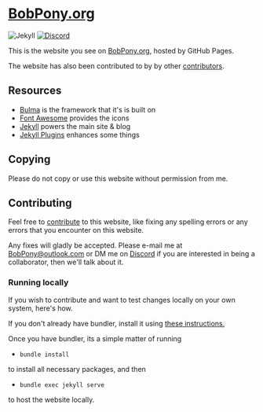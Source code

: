 # [BobPony.org][1] 

![Jekyll] [![Discord][Widget]][2]

This is the website you see on [BobPony.org][1], hosted by GitHub Pages. 

The website has also been contributed to by by other [contributors][3].

## Resources

- [Bulma][4] is the framework that it's is built on
- [Font Awesome][5] provides the icons
- [Jekyll][6] powers the main site & blog
- [Jekyll Plugins][7] enhances some things

## Copying

Please do not copy or use this website without permission from me.

## Contributing

Feel free to [contribute][8] to this website, like fixing any spelling errors or any errors that you encounter on this website. 

Any fixes will gladly be accepted. Please e-mail me at BobPony@outlook.com or DM me on [Discord][2] if you are interested in being a collaborator, then we'll talk about it.

### Running locally

If you wish to contribute and want to test changes locally on your own system, here's how.

If you don't already have bundler, install it using [these instructions.][9]

Once you have bundler, its a simple matter of running

- `bundle install`

to install all necessary packages, and then

- `bundle exec jekyll serve`

to host the website locally.

[1]: https://bobpony.org "BobPony.org"
[2]: https://discord.gg/wZsfjEx "Discord"
[3]: https://github.com/TheBobPony/bobpony.org/graphs/contributors "Contributors"
[4]: https://bulma.io "Bulma"
[5]: https://fontawesome.com "Font Awesome"
[6]: https://jekyllrb.com "Jekyll"
[7]: Gemfile "Plugins"
[8]: https://github.com/TheBobPony/bobpony.org/wiki/Contributing "Contributing"
[9]: https://jekyllrb.com/docs/installation "Instructions"

[Jekyll]: https://img.shields.io/badge/jekyll->=4.0-blue.svg "Jekyll"
[Widget]: https://discordapp.com/api/guilds/251862462343806976/widget.png "Bob Pony Community"
